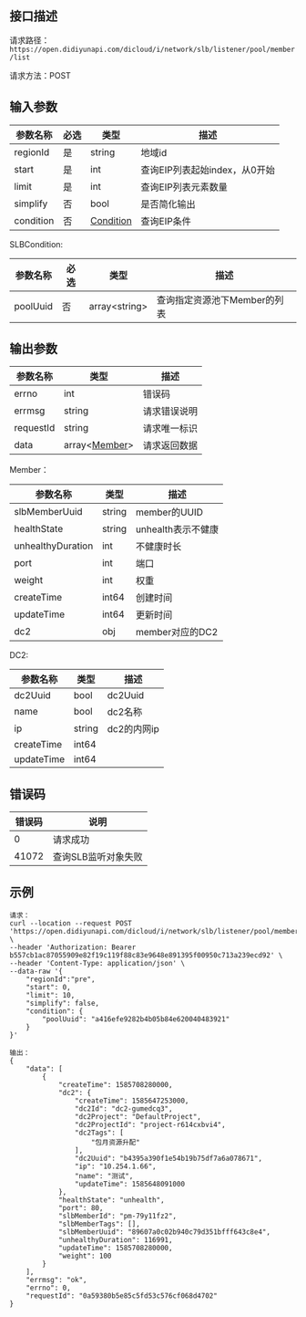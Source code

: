 ## 接口描述

请求路径：`https://open.didiyunapi.com/dicloud/i/network/slb/listener/pool/member/list`

请求方法：POST

## 输入参数

| 参数名称  | 必选 | 类型                    | 描述                          |
| --------- | ---- | ----------------------- | ----------------------------- |
| regionId  | 是   | string                  | 地域id                        |
| start     | 是   | int                     | 查询EIP列表起始index，从0开始 |
| limit     | 是   | int                     | 查询EIP列表元素数量           |
| simplify  | 否   | bool                    | 是否简化输出                  |
| condition | 否   | [Condition](#Condition) | 查询EIP条件                   |

<span id="Condition"></span>
SLBCondition:

| 参数名称 | 必选 | 类型                | 描述                         |
| -------- | ---- | ------------------- | ---------------------------- |
| poolUuid | 否   | array&lt;string&gt; | 查询指定资源池下Member的列表 |

## 输出参数

| 参数名称  | 类型                     | 描述         |
| --------- | ------------------------ | ------------ |
| errno     | int                      | 错误码       |
| errmsg    | string                   | 请求错误说明 |
| requestId | string                   | 请求唯一标识 |
| data      | array<[Member](#Member)> | 请求返回数据 |

<span id="Member"></span>
Member：

| 参数名称          | 类型   | 描述               |
| ----------------- | ------ | ------------------ |
| slbMemberUuid     | string | member的UUID       |
| healthState       | string | unhealth表示不健康 |
| unhealthyDuration | int    | 不健康时长         |
| port              | int    | 端口               |
| weight            | int    | 权重               |
| createTime        | int64  | 创建时间           |
| updateTime        | int64  | 更新时间           |
| dc2               | obj    | member对应的DC2    |

<span id="DC2"></span>
DC2:

| 参数名称   | 类型   | 描述        |
| ---------- | ------ | ----------- |
| dc2Uuid    | bool   | dc2Uuid     |
| name       | bool   | dc2名称     |
| ip         | string | dc2的内网ip |
| createTime | int64  |             |
| updateTime | int64  |             |



## 错误码

| 错误码 | 说明                |
| ------ | ------------------- |
| 0      | 请求成功            |
| 41072  | 查询SLB监听对象失败 |

## 示例

```
请求：
curl --location --request POST 'https://open.didiyunapi.com/dicloud/i/network/slb/listener/pool/member/list' \
--header 'Authorization: Bearer b557cb1ac87055909e82f19c119f88c83e9648e891395f00950c713a239ecd92' \
--header 'Content-Type: application/json' \
--data-raw '{
	"regionId":"pre",
    "start": 0,
    "limit": 10,
    "simplify": false,
    "condition": {
        "poolUuid": "a416efe9282b4b05b84e620040483921"
    }
}'

输出：
{
    "data": [
        {
            "createTime": 1585708280000,
            "dc2": {
                "createTime": 1585647253000,
                "dc2Id": "dc2-gumedcq3",
                "dc2Project": "DefaultProject",
                "dc2ProjectId": "project-r614cxbvi4",
                "dc2Tags": [
                    "包月资源升配"
                ],
                "dc2Uuid": "b4395a390f1e54b19b75df7a6a078671",
                "ip": "10.254.1.66",
                "name": "测试",
                "updateTime": 1585648091000
            },
            "healthState": "unhealth",
            "port": 80,
            "slbMemberId": "pm-79y11fz2",
            "slbMemberTags": [],
            "slbMemberUuid": "89607a0c02b940c79d351bfff643c8e4",
            "unhealthyDuration": 116991,
            "updateTime": 1585708280000,
            "weight": 100
        }
    ],
    "errmsg": "ok",
    "errno": 0,
    "requestId": "0a59380b5e85c5fd53c576cf068d4702"
}
```